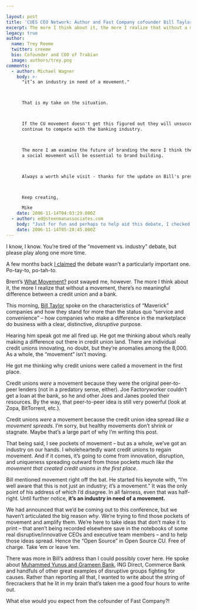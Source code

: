 ```yaml
---

layout: post
title: 'CUES CEO Network: Author and Fast Company cofounder Bill Taylor'
excerpt: The more I think about it, the more I realize that without a movement, there&#39;s no meaningful difference between a credit union and a bank.
legacy: true
author:
  name: Trey Reeme
  twitter: creeme
  bio: Cofounder and COO of Trabian
  image: authors/trey.png
comments:
  - author: Michael Wagner
    body: >-
      "it’s an industry in need of a movement."



      That is my take on the situation.



      If the CU movement doesn't get this figured out they will unsuccessfully
      continue to compete with the banking industry.



      The more I am examine the future of branding the more I think the traits of
      a social movement will be essential to brand building.



      Always a worth while visit - thanks for the update on Bill's presentation.



      Keep creating,

      Mike
    date: 2006-11-14T04:03:29.000Z
  - author: ed@steenmanassociates.com
    body: "Just for fun and perhaps to help aid this debate, I checked the definition of \"movement\".  wordreference.com had two that seemed to fit.\r\n\r\n1.  (Movement, social movement, front.)\r\nA group of people with a common ideology who try together to achieve certain general goals; (\"he was a charter member of the movement\"; \"politicians have to respect a mass movement\"; \"he led the national liberation front\")\r\n\r\n2.  (Campaign, cause, crusade, drive, movement, effort.)  A series of actions advancing a principle or tending toward a particular end; (\"he supported populist campaigns\"; \"they worked in the cause of world peace\"; \"the team was ready for a drive toward the pennant\"; \"the movement to end slavery\"\r\n\r\nAre Credit Unions a group of people with a common ideology who together TRY to acheive certain GENERAL goals?\r\n\r\nDo CU's take actions ADVANCING a PRINCIPLE or TENDING toward a particular end?\r\n\r\nIt's ain't perfect.  But it IS a movement.\r\n"
    date: 2006-11-14T05:28:45.000Z
---
```


<p>I know, I know.  You&#8217;re tired of the &#8220;movement vs. industry&#8221; debate, but please play along one more time.</p>
<p>A few months back <a href="http://www.opensourcecu.com/articles/2006/08/01/open-source-cu-podcast-issue-1">I claimed</a> the debate wasn&#8217;t a particularly important one.  Po-tay-to, po-tah-to.</p>
<p>Brent&#8217;s <a href="http://www.opensourcecu.com/articles/2006/10/04/what-movement">What Movement?</a> post swayed me, however.  The more I think about it, the more I realize that without a movement, there&#8217;s no meaningful difference between a credit union and a bank.</p>
<p>This morning, <a href="http://www.mavericksatwork.com/">Bill Taylor</a> spoke on the characteristics of &#8220;Maverick&#8221; companies and how they stand for more than the status quo &#8220;service and convenience&#8221; &#8211; how companies who make a difference in the marketplace do business with a clear, distinctive, <em>disruptive</em> purpose.</p>
<p>Hearing him speak got me all fired up.  He got me thinking about who&#8217;s really making a difference out there in credit union land.  There are individual credit unions innovating, no doubt, but they&#8217;re anomalies among the 8,000.  As a whole, the &#8220;movement&#8221; isn&#8217;t moving.</p>
<p>He got me thinking why credit unions were called a movement in the first place.</p>
<p>Credit unions <em>were</em> a movement because they were the original peer-to-peer lenders (not in a predatory sense, either).  Joe Factoryworker couldn&#8217;t get a loan at the bank, so he and other Joes and Janes pooled their resources.  By the way, that peer-to-peer idea is still very powerful (look at Zopa, BitTorrent, etc.).</p>
<p>Credit unions <em>were</em> a movement because the credit union idea spread <em>like a movement spreads</em>.  I&#8217;m sorry, but healthy movements don&#8217;t shrink or stagnate.  Maybe that&#8217;s a large part of why I&#8217;m writing this post.</p>
<p>That being said, I see pockets of movement &#8211; but as a whole, we&#8217;ve got an industry on our hands.  I wholeheartedly want credit unions to regain movement.  And if it comes, it&#8217;s going to come from innovation, disruption, and uniqueness spreading outward from those pockets <em>much like the movement that created credit unions in the first place</em>.</p>
<p>Bill mentioned movement right off the bat.  He started his keynote with, &#8220;I&#8217;m well aware that this is not just an industry; it&#8217;s a movement.&#8221;  It was the only point of his address of which I&#8217;d disagree.  In all fairness, even that was half-right.  Until further notice, <strong>it&#8217;s an industry in need of a movement.</strong></p>
<p>We had announced that we&#8217;d be coming out to this conference, but we haven&#8217;t articulated the big reason <em>why</em>.  We&#8217;re trying to find those pockets of movement and amplify them.  We&#8217;re here to take ideas that don&#8217;t make it to print &#8211; that aren&#8217;t being recorded elsewhere save in the notebooks of some real disruptive/innovative CEOs and executive team members &#8211; and to help those ideas spread.  Hence the &#8220;Open Source&#8221; in Open Source CU.  Free of charge.  Take &#8216;em or leave &#8216;em.</p>
<p>There was more in Bill&#8217;s address than I could possibly cover here.  He spoke about <a href="http://www.opensourcecu.com/articles/2006/10/13/grameen-bank-founder-wins-nobel-prize">Muhammed Yunus and Grameen Bank</a>, <span class="caps">ING</span> Direct, Commerce Bank and handfuls of other great examples of disruptive groups fighting for causes.  Rather than reporting all that, I wanted to write about the string of firecrackers that he lit in my brain that&#8217;s taken me a good four hours to write out.</p>
<p>What else would you expect from the cofounder of Fast Company?!</p>
